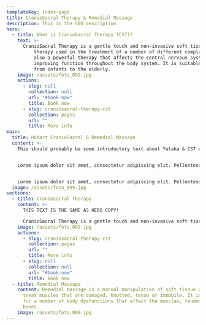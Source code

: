 ```yaml
---
templateKey: index-page
title: CranioSacral Therapy & Remedial Massage
description: This is the SEO description
hero:
  - title: What is CranioSacral Therapy (CST)?
    text: >-
      CranioSacral Therapy is a gentle touch and non-invasive soft tissue
          therapy used in the treatment of a number of different complaints. It is
          also a powerful therapy that affects the central nervous system to assist in
          improving function throughout the body system. It is suitable for all ages,
          from infants to the elderly. 
    image: /assets/foto_099.jpg
    actions:
      - slug: null
        collection: null
        url: "#book-now"
        title: Book now
      - slug: craniosacral-therapy-cst
        collection: pages
        url: ""
        title: More info
main:
  title: Hobart CranioSacral & Remedial Massage
  content: >-
    This should probably be some introductory text about Yutaka & CST etc.


    Lorem ipsum dolor sit amet, consectetur adipiscing elit. Pellentesque at arcu odio. Nullam at magna sit amet velit egestas varius. Curabitur at fringilla orci. Proin in velit ullamcorper, tempor est eu, egestas orci.


    Lorem ipsum dolor sit amet, consectetur adipiscing elit. Pellentesque at arcu odio. Nullam at magna sit amet velit egestas varius. Curabitur at fringilla orci. Proin in velit ullamcorper, tempor est eu, egestas orci.
  image: /assets/foto_099.jpg
sections:
  - title: Craniosacral Therapy
    content: >-
      THIS TEXT IS THE SAME AS HERO COPY!

      CranioSacral Therapy is a gentle touch and non-invasive soft tissue therapy used in the treatment of a number of different complaints. It is also a powerful therapy that affects the central nervous system to assist in improving function throughout the body system. It is suitable for all ages, from infants to the elderly.
    image: /assets/foto_099.jpg
    actions:
      - slug: craniosacral-therapy-cst
        collection: pages
        url: ""
        title: More info
      - slug: null
        collection: null
        url: "#book-now"
        title: Book now
  - title: Remedial Massage
    content: Remedial massage is a manual manipulation of soft tissue which aims to
      treat muscles that are damaged, knotted, tense or immobile. It is useful
      for a number of body dysfunctions that affect the muscles, tendons and
      bones.
    image: /assets/foto_099.jpg
---
```

